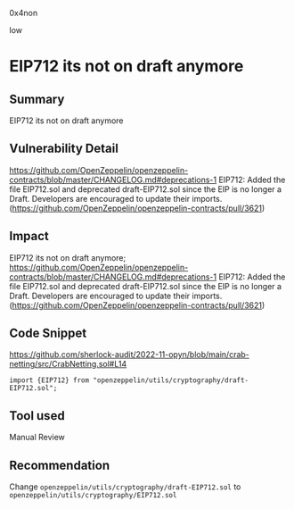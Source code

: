 0x4non

low

# EIP712 its not on draft anymore

## Summary
EIP712 its not on draft anymore

## Vulnerability Detail
https://github.com/OpenZeppelin/openzeppelin-contracts/blob/master/CHANGELOG.md#deprecations-1
EIP712: Added the file EIP712.sol and deprecated draft-EIP712.sol since the EIP is no longer a Draft. Developers are encouraged to update their imports. (https://github.com/OpenZeppelin/openzeppelin-contracts/pull/3621)

## Impact
EIP712 its not on draft anymore;
https://github.com/OpenZeppelin/openzeppelin-contracts/blob/master/CHANGELOG.md#deprecations-1
EIP712: Added the file EIP712.sol and deprecated draft-EIP712.sol since the EIP is no longer a Draft. Developers are encouraged to update their imports. (https://github.com/OpenZeppelin/openzeppelin-contracts/pull/3621)

## Code Snippet
https://github.com/sherlock-audit/2022-11-opyn/blob/main/crab-netting/src/CrabNetting.sol#L14
```solidity
import {EIP712} from "openzeppelin/utils/cryptography/draft-EIP712.sol";
```

## Tool used
Manual Review

## Recommendation
Change `openzeppelin/utils/cryptography/draft-EIP712.sol` to `openzeppelin/utils/cryptography/EIP712.sol`